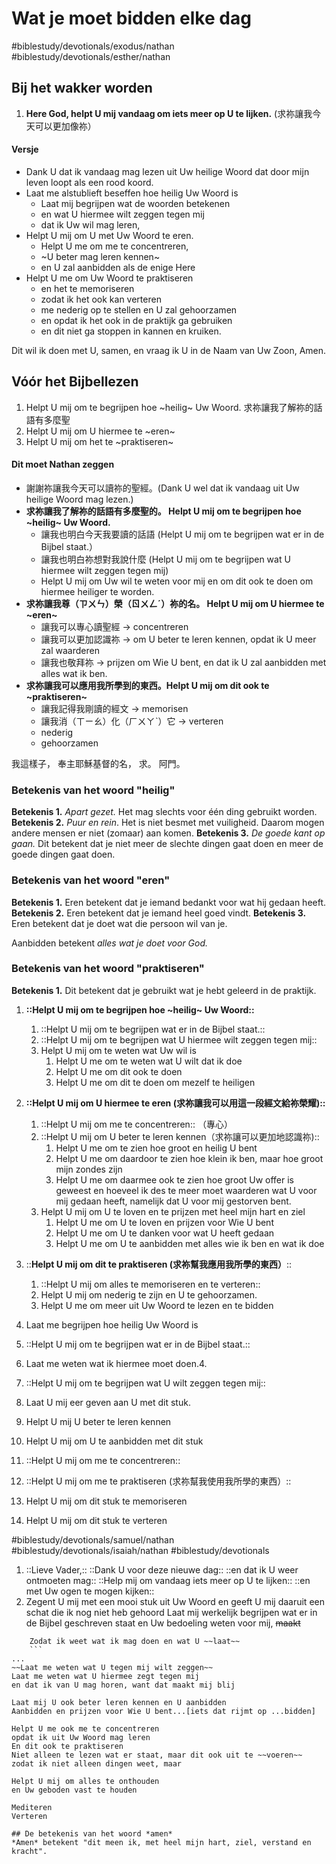 # Wat je moet bidden elke dag

#biblestudy/devotionals/exodus/nathan
#biblestudy/devotionals/esther/nathan


## Bij het wakker worden
1. **Here God, helpt U mij vandaag om iets meer op U te lijken.** (求祢讓我今天可以更加像祢）

#### Versje
* Dank U dat ik vandaag mag lezen uit Uw heilige Woord
dat door mijn leven loopt als een rood koord. 
* Laat me alstublieft beseffen hoe heilig Uw Woord is
	* Laat mij begrijpen wat de woorden betekenen
	* en wat U hiermee wilt zeggen tegen mij
	* dat ik Uw wil mag leren, 
* Helpt U mij om U met Uw Woord te eren. 
	* Helpt U me om me te concentreren, 
	* ~U beter mag leren kennen~
	* en U zal aanbidden als de enige Here
* Helpt U me om Uw Woord te praktiseren
	* en het te memoriseren
	* zodat ik het ook kan verteren
	* me nederig op te stellen en U zal gehoorzamen
	* en opdat ik het ook in de praktijk ga gebruiken
	* en dit niet ga stoppen in kannen en kruiken.

Dit wil ik doen met U, samen,
en vraag ik U in de Naam van Uw Zoon, Amen. 

## Vóór het Bijbellezen
1. Helpt U mij om te begrijpen hoe ~heilig~ Uw Woord. 求祢讓我了解祢的話語有多麼聖
2. Helpt U mij om U hiermee te ~eren~
3. Helpt U mij om het te ~praktiseren~

#### Dit moet Nathan zeggen
* 謝謝祢讓我今天可以讀祢的聖經。(Dank U wel dat ik vandaag uit Uw heilige Woord mag lezen.)
* **求祢讓我了解祢的話語有多麼聖的。 Helpt U mij om te begrijpen hoe ~heilig~ Uw Woord.**
	* 讓我也明白今天我要讀的話語 (Helpt U mij om te begrijpen wat er in de Bijbel staat.）
	* 讓我也明白祢想對我說什麼 (Helpt U mij om te begrijpen wat U hiermee wilt zeggen tegen mij)
	* Helpt U mij om Uw wil te weten voor mij en om dit ook te doen om hiermee heiliger te worden. 
* **求祢讓我尊（ㄗㄨㄣ）榮（ㄖㄨㄥˊ）祢的名。 Helpt U mij om U hiermee te ~eren~**
	* 讓我可以專心讀聖經 -> concentreren 
	* 讓我可以更加認識祢 -> om U beter te leren kennen, opdat ik U meer zal waarderen
	* 讓我也敬拜祢 -> prijzen om Wie U bent, en dat ik U zal aanbidden met alles wat ik ben. 
* **求祢讓我可以應用我所學到的東西。Helpt U mij om dit ook te ~praktiseren~**
	* 讓我記得我剛讀的經文 -> memorisen 
	* 讓我消（ㄒㄧㄠ）化（ㄏㄨㄚˋ）它 -> verteren
	* nederig
	* gehoorzamen

我這樣子，
奉主耶穌基督的名，
求。
阿門。


### Betekenis van het woord "heilig"
**Betekenis 1.** *Apart gezet.* Het mag slechts voor één ding gebruikt worden. 
**Betekenis 2.** *Puur en rein*. Het is niet besmet met vuiligheid. Daarom mogen andere mensen er niet (zomaar) aan komen. 
**Betekenis 3.** *De goede kant op gaan.* Dit betekent dat je niet meer de slechte dingen gaat doen en meer de goede dingen gaat doen. 

### Betekenis van het woord "eren"
**Betekenis 1.** Eren betekent dat je iemand bedankt voor wat hij gedaan heeft. 
**Betekenis 2.** Eren betekent dat je iemand heel goed vindt.
**Betekenis 3.** Eren betekent dat je doet wat die persoon wil van je. 

Aanbidden betekent *alles wat je doet voor God.* 

### Betekenis van het woord "praktiseren"
**Betekenis 1.** Dit betekent dat je gebruikt wat je hebt geleerd in de praktijk. 

1. **::Helpt U mij om te begrijpen hoe ~heilig~ Uw Woord::**
	1. ::Helpt U mij om te begrijpen wat er in de Bijbel staat.:: 
	2. ::Helpt U mij om te begrijpen wat U hiermee wilt zeggen tegen mij:: 
	3. Helpt U mij om te weten wat Uw wil is 
		1. Helpt U me om te weten wat U wilt dat ik doe
		2. Helpt U me om dit ook te doen
		3. Helpt U me om dit te doen om mezelf te heiligen
2. **::Helpt U mij om U hiermee te eren (求祢讓我可以用這一段經文給祢榮耀)::**
	1. ::Helpt U mij om me te concentreren:: （專心）
	2. ::Helpt U mij om U beter te leren kennen（求祢讓可以更加地認識祢)::
		1. Helpt U me om te zien hoe groot en heilig U bent
		2. Helpt U me om daardoor te zien hoe klein ik ben, maar hoe groot mijn zondes zijn
		3. Helpt U me om daarmee ook te zien hoe groot Uw offer is geweest en hoeveel ik des te meer moet waarderen wat U voor mij gedaan heeft, namelijk dat U voor mij gestorven bent. 
	3. Helpt U mij om U te loven en te prijzen met heel mijn hart en ziel
		1. Helpt U me om U te loven en prijzen voor Wie U bent 
		2. Helpt U me om U te danken voor wat U heeft gedaan
		3. Helpt U me om U te aanbidden met alles wie ik ben en wat ik doe
3. ::**Helpt U mij om dit te praktiseren (求祢幫我應用我所學的東西）**::
	1. ::Helpt U mij om alles te memoriseren en te verteren::
	2. Helpt U mij om nederig te zijn en U te gehoorzamen. 
	3. Helpt U me om meer uit Uw Woord te lezen en te bidden

1. Laat me begrijpen hoe heilig Uw Woord is
2. ::Helpt U mij om te begrijpen wat er in de Bijbel staat.:: 
3. Laat me weten wat ik hiermee moet doen.4. 
4. ::Helpt U mij om te begrijpen wat U wilt zeggen tegen mij::
5. Laat U mij eer geven aan U met dit stuk. 
6. Helpt U mij U beter te leren kennen
7. Helpt U mij om U te aanbidden met dit stuk
8. ::Helpt U mij om me te concentreren::
9. ::Helpt U mij om me te praktiseren (求祢幫我使用我所學的東西）::
10. Helpt U mij om dit stuk te memoriseren
11. Helpt U mij om dit stuk te verteren

#biblestudy/devotionals/samuel/nathan
#biblestudy/devotionals/isaiah/nathan
#biblestudy/devotionals

1. ::Lieve Vader,:: 
::Dank U voor deze nieuwe dag::
::en dat ik U weer ontmoeten mag::
::Help mij om vandaag iets meer op U te lijken::
::en met Uw ogen te mogen kijken::
2. Zegent U mij met een mooi stuk uit Uw Woord
en geeft U mij daaruit een schat die ik nog niet heb gehoord
Laat mij werkelijk begrijpen wat er in de Bijbel geschreven staat
en Uw bedoeling weten voor mij, ~~maakt~~ 
```
	Zodat ik weet wat ik mag doen en wat U ~~laat~~
	```
...
~~Laat me weten wat U tegen mij wilt zeggen~~
Laat me weten wat U hiermee zegt tegen mij
en dat ik van U mag horen, want dat maakt mij blij

Laat mij U ook beter leren kennen en U aanbidden
Aanbidden en prijzen voor Wie U bent...[iets dat rijmt op ...bidden]

Helpt U me ook me te concentreren
opdat ik uit Uw Woord mag leren
En dit ook te praktiseren
Niet alleen te lezen wat er staat, maar dit ook uit te ~~voeren~~
zodat ik niet alleen dingen weet, maar

Helpt U mij om alles te onthouden
en Uw geboden vast te houden
 
Mediteren  
Verteren  

## De betekenis van het woord *amen*
*Amen* betekent "dit meen ik, met heel mijn hart, ziel, verstand en kracht". 